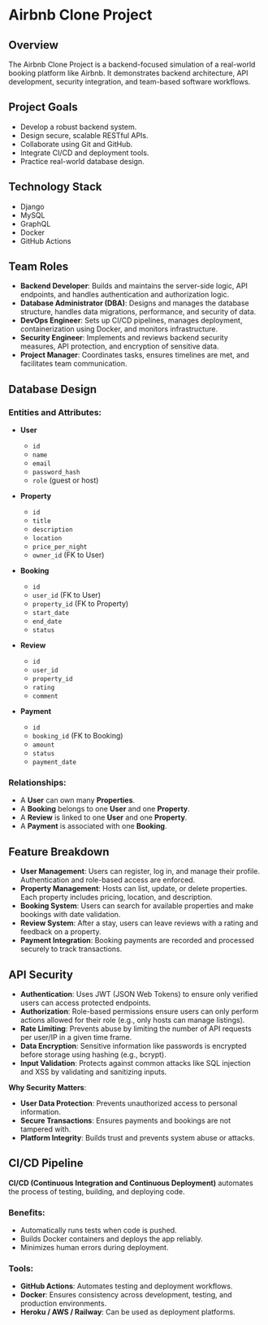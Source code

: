 # Airbnb Clone Project

## Overview
The Airbnb Clone Project is a backend-focused simulation of a real-world booking platform like Airbnb. It demonstrates backend architecture, API development, security integration, and team-based software workflows.

## Project Goals
- Develop a robust backend system.
- Design secure, scalable RESTful APIs.
- Collaborate using Git and GitHub.
- Integrate CI/CD and deployment tools.
- Practice real-world database design.

## Technology Stack
- Django
- MySQL
- GraphQL
- Docker
- GitHub Actions

## Team Roles

- **Backend Developer**: Builds and maintains the server-side logic, API endpoints, and handles authentication and authorization logic.
- **Database Administrator (DBA)**: Designs and manages the database structure, handles data migrations, performance, and security of data.
- **DevOps Engineer**: Sets up CI/CD pipelines, manages deployment, containerization using Docker, and monitors infrastructure.
- **Security Engineer**: Implements and reviews backend security measures, API protection, and encryption of sensitive data.
- **Project Manager**: Coordinates tasks, ensures timelines are met, and facilitates team communication.

## Database Design

### Entities and Attributes:

- **User**
  - `id`
  - `name`
  - `email`
  - `password_hash`
  - `role` (guest or host)

- **Property**
  - `id`
  - `title`
  - `description`
  - `location`
  - `price_per_night`
  - `owner_id` (FK to User)

- **Booking**
  - `id`
  - `user_id` (FK to User)
  - `property_id` (FK to Property)
  - `start_date`
  - `end_date`
  - `status`

- **Review**
  - `id`
  - `user_id`
  - `property_id`
  - `rating`
  - `comment`

- **Payment**
  - `id`
  - `booking_id` (FK to Booking)
  - `amount`
  - `status`
  - `payment_date`

### Relationships:
- A **User** can own many **Properties**.
- A **Booking** belongs to one **User** and one **Property**.
- A **Review** is linked to one **User** and one **Property**.
- A **Payment** is associated with one **Booking**.

## Feature Breakdown

- **User Management**: Users can register, log in, and manage their profile. Authentication and role-based access are enforced.
- **Property Management**: Hosts can list, update, or delete properties. Each property includes pricing, location, and description.
- **Booking System**: Users can search for available properties and make bookings with date validation.
- **Review System**: After a stay, users can leave reviews with a rating and feedback on a property.
- **Payment Integration**: Booking payments are recorded and processed securely to track transactions.

## API Security

- **Authentication**: Uses JWT (JSON Web Tokens) to ensure only verified users can access protected endpoints.
- **Authorization**: Role-based permissions ensure users can only perform actions allowed for their role (e.g., only hosts can manage listings).
- **Rate Limiting**: Prevents abuse by limiting the number of API requests per user/IP in a given time frame.
- **Data Encryption**: Sensitive information like passwords is encrypted before storage using hashing (e.g., bcrypt).
- **Input Validation**: Protects against common attacks like SQL injection and XSS by validating and sanitizing inputs.

**Why Security Matters**:
- **User Data Protection**: Prevents unauthorized access to personal information.
- **Secure Transactions**: Ensures payments and bookings are not tampered with.
- **Platform Integrity**: Builds trust and prevents system abuse or attacks.

## CI/CD Pipeline

**CI/CD (Continuous Integration and Continuous Deployment)** automates the process of testing, building, and deploying code.

### Benefits:
- Automatically runs tests when code is pushed.
- Builds Docker containers and deploys the app reliably.
- Minimizes human errors during deployment.

### Tools:
- **GitHub Actions**: Automates testing and deployment workflows.
- **Docker**: Ensures consistency across development, testing, and production environments.
- **Heroku / AWS / Railway**: Can be used as deployment platforms.
